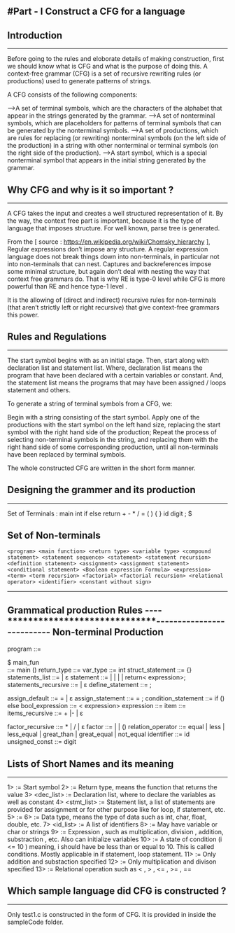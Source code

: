 #Part - I 
		    Construct a CFG for a language 
---------------------------------------------------------

## Introduction
------------------------------
Before going to the rules and eloborate details of making construction, first we 
should know what is CFG and what is the purpose of doing this.
A context-free grammar (CFG) is a set of recursive rewriting rules (or productions) used to generate patterns of strings.

A CFG consists of the following components:

  -->A set of terminal symbols, which are the characters of the alphabet that appear in the strings generated by the grammar.
 -->A set of nonterminal symbols, which are placeholders for patterns of terminal symbols that can be generated by the nonterminal symbols.
 -->A set of productions, which are rules for replacing (or rewriting) nonterminal symbols (on the left side of the production) in a string with other nonterminal or terminal symbols (on the right side of the production).
 -->A start symbol, which is a special nonterminal symbol that appears in the initial string generated by the grammar.

## Why CFG and why is it so important ?
----------------------------------------------------
A CFG takes the input and creates a well structured representation of it. By the way, the context free part is important, because it is the type of language that imposes structure. For well known, parse tree is generated.

From the [ source : https://en.wikipedia.org/wiki/Chomsky_hierarchy ], 
Regular expressions don’t impose any structure. A regular expression language does not break things down into non-terminals, in particular not into non-terminals that can nest. Captures and backreferences impose some minimal structure, but again don’t deal with nesting the way that context free grammars do. That is why RE is type-0 level while CFG is more powerful than RE and hence type-1 level .

It is the allowing of (direct and indirect) recursive rules for non-terminals (that aren’t strictly left or right recursive) that give context-free grammars this power.

## Rules and Regulations
---------------------------------------------

The start symbol begins with <program> as an initial stage.
Then, start along with declaration list and statement list. Where, declaration list means the program that have been declared with a certain variables or constant. 
And, the statement list means the programs that may have been assigned / loops statement and others.

To generate a string of terminal symbols from a CFG, we:

Begin with a string consisting of the start symbol.
Apply one of the productions with the start symbol on the left hand size, replacing the start symbol with the right hand side of the production;
Repeat the process of selecting non-terminal symbols in the string, and replacing them with the right hand side of some corresponding production, until all non-terminals have been replaced by terminal symbols.

The whole constructed CFG are written in the short form manner. 

## Designing the grammer and its production
------------------------------------------------------------------------

Set of Terminals :
	main
 	int 
 	if 
 	else
 	return 
 	+ 
 	- 
 	* 
 	/ 
 	= 
 	( 
 	) 
 	{ 
 	} 
 	id 
 	digit 
 	; 
 	$

 Set of Non-terminals 
 -----
 	<program> <main function> <return type> <variable type> <compound statement> <statement sequence> <statement> <statement recursion> <definition statement> <assignment> <assignment statement> <conditional statement> <Boolean expression Formula> <expression> <term> <term recursion> <factorial> <factorial recursion> <relational operator> <identifier> <constant without sign>

-----------------------------------------
Grammatical production Rules 
----*****************************--------------------------
Non-terminal 								Production
------------------------------------------------------------------------------------------------
program							<program> ::= <main function> $
main_fun						<main function> ::= <return type> main () <compound statement>
return_type						<return type> ::= <variable type>
var_type						<variable type> ::= int
struct_statement				<compound statement> ::= {<statement sequence>}
statements_list					<statement sequence> ::= <statement> <statement recursion> | ε
statement						<statement> ::= <definition statement> | <assignment statement> |									<conditional statement> | <compound statement> | return<                                                                                  expression>;
statements_recursive	        <statement recursion> ::= <statement> <statement recursion> | ε
define_statement	            <definition statement> ::= <variable type> <identifier> <assign                                 initial value>;

assign_default	                <assign initial value> ::= = <expression> | ε
assign_statement	            <assignment statement> ::= <identifier> = <expression>;
condition_statement	            <conditional statement> ::= if (<boolean expression>) <compound 
	                           statement> else  <compound statement>
bool_expression	                <boolean expression> ::= <expression> <relational operator> <                                                          expression>
expression	                    <expression> ::= <item> <item recursion>
item	                        <term> ::= <factor> <factor recursion>
items_recursive	                <item recursion> ::= + <item> <item recursion> |-<item> <item                                  recursion> | ε

factor_recursive	            <factor Recursion> ::= * <factor> <factor Recursion> | / <factor>                                       <factor Recursion> | ε
factor	                        <factor> ::= <identifier> | <unsigned constant> | (<expression>)
relation_operator	            <relational operator> ::= equal | less | less_equal | great_than |                                                        great_equal | not_equal
identifier	                     <identifier> ::= id
unsigned_const	                 <unsigned constant> ::= digit


## Lists of Short Names and its meaning 
---------------------------------------------
1> <program> 		:= Start symbol 
2> <rtype> 	 		:= Return type, means the function that returns the value 
3> <dec_list> 		:= Declaration list, where to declare the variables as well as constant 
4> <stmt_list> 		:= Statement list, a list of statements are provided for assignment or for 								other purpose like for loop, if statement, etc.
5> <stmt>			:=
6> <dtype> 			:= Data type, means the type of data such as int, char, float, double, etc.
7> <id_list>		:= A list of identifiers
8> <id>				:= May have variable or char or strings 
9> <exp>			:= Expression , such as multiplication, division , addition, substraction , etc.
						Also can initialize variables 
10> <cndtn>			:= A state of condition (i <= 10 ) meaning, i should have be less than or equal 						to 10. This is called conditions. Mostly applicable in if statement, loop 							statement. 
11> <term>			:= Only addition and substaction specified
12> <factor> 		:= Only multiplication and divison specified
13> <relop> 		:= Relational operation such as < , > , <= , >= , == 

## Which sample language did CFG is constructed ?
------------------------------------------------------------------
Only test1.c is constructed in the form of CFG. It is provided in inside the sampleCode folder. 

